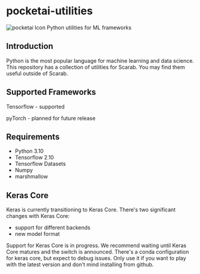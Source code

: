 # pocketai-utilities
![pocketai Icon](https://github.com/giild/pocketaiApp/blob/main/images/pocketai_256.png)
Python utilities for ML frameworks

## Introduction
Python is the most popular language for machine learning and data science. This repository has a collection of utilities for Scarab. You may find them useful outside of Scarab. 

## Supported Frameworks
Tensorflow - supported

pyTorch - planned for future release

## Requirements

* Python 3.10
* Tensorflow 2.10
* Tensorflow Datasets
* Numpy
* marshmallow

## Keras Core

Keras is currently transitioning to Keras Core. There's two significant changes with Keras Core:

* support for different backends
* new model format

Support for Keras Core is in progress. We recommend waiting until Keras Core matures and the switch is announced. There's a conda configuration for keras core, but expect to debug issues. Only use it if you want to play with the latest version and don't mind installing from github.
